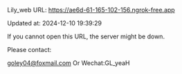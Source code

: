 Lily_web URL: https://ae6d-61-165-102-156.ngrok-free.app

Updated at: 2024-12-10 19:39:29

If you cannot open this URL, the server might be down.

Please contact: 

goley04@foxmail.com Or Wechat:GL_yeaH
